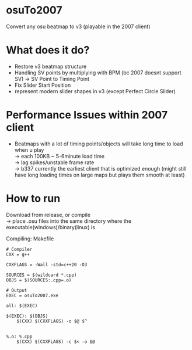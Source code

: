 # osuTo2007
Convert any osu beatmap to v3 (playable in the 2007 client)

# What does it do?
- Restore v3 beatmap structure
- Handling SV points by multiplying with BPM (bc 2007 doesnt support SV) -> SV Point to Timing Point
- Fix Slider Start Position
- represent modern slider shapes in v3 (except Perfect Circle Slider)

# Performance Issues within 2007 client
- Beatmaps with a lot of timing points/objects will take long time to load when u play<br/>
  -> each 100KB ~ 5-6minute load time<br/>
  -> lag spikes/unstable frame rate<br/>
  -> b337 currently the earliest client that is optimized enough (might still have long loading times on large maps but plays them smooth at least)

# How to run
Download from release, or compile<br/>
-> place .osu files into the same directory where the executable(windows)/binary(linux) is<br/>

Compiling: Makefile
```make
# Compiler
CXX = g++

CXXFLAGS = -Wall -std=c++20 -O3

SOURCES = $(wildcard *.cpp)
OBJS = $(SOURCES:.cpp=.o)

# Output
EXEC = osuTo2007.exe  

all: $(EXEC)

$(EXEC): $(OBJS)
	$(CXX) $(CXXFLAGS) -o $@ $^
	

%.o: %.cpp
	$(CXX) $(CXXFLAGS) -c $< -o $@
```

